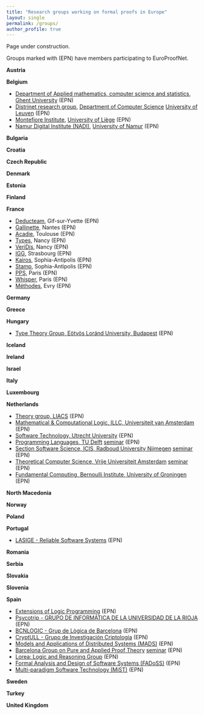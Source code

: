 ```yaml
---
title: "Research groups working on formal proofs in Europe"
layout: single
permalink: /groups/
author_profile: true
---
```


Page under construction.

Groups marked with (EPN) have members participating to EuroProofNet.

**Austria**

**Belgium**

- [Department of Applied mathematics, computer science and statistics](https://www.ugent.be/we/twist/en), [Ghent University](https://www.ugent.be/en) (EPN)
- [Distrinet research group](https://distrinet.cs.kuleuven.be/), [Department of Computer Science](https://wms.cs.kuleuven.be/cs/english) [University of Leuven](https://www.kuleuven.be/english/) (EPN)
- [Montefiore Institute](https://www.montefiore.uliege.be/), [University of Liège](https://www.uliege.be/) (EPN)
- [Namur Digital Institute (NADI)](https://nadi.unamur.be/), [University of Namur](https://www.unamur.be/en) (EPN)

**Bulgaria**

**Croatia**

**Czech Republic**

**Denmark**

**Estonia**

**Finland**

**France**

- [Deducteam](https://deducteam.gitlabpages.inria.fr/), Gif-sur-Yvette (EPN)
- [Gallinette](https://gallinette.gitlabpages.inria.fr/website/), Nantes (EPN)
- [Acadie](https://www.irit.fr/departement/fiabilite-des-systemes-et-des-logiciels/equipe-acadie/), Toulouse (EPN)
- [Types](https://members.loria.fr/DGalmiche/files/TYPES.html), Nancy (EPN)
- [VeriDis](https://team.inria.fr/veridis/), Nancy (EPN)
- [IGG](https://igg.icube.unistra.fr/en/index.php/Main_Page), Strasbourg (EPN)
- [Kairos](https://team.inria.fr/kairos/), Sophia-Antipolis (EPN)
- [Stamp](https://team.inria.fr/stamp/), Sophia-Antipolis (EPN)
- [PPS](https://www.irif.fr/poles/pps/index), Paris (EPN)
- [Whisper](https://team.inria.fr/whisper/), Paris (EPN)
- [Méthodes](https://samovar.telecom-sudparis.eu/spip.php?rubrique128), Evry (EPN)

**Germany**

**Greece**

**Hungary**

- [Type Theory Group, Eötvös Loránd University, Budapest](https://bitbucket.org/akaposi/tipuselmelet) (EPN)

**Iceland**

**Ireland**

**Israel**

**Italy**

**Luxembourg**

**Netherlands**

- [Theory group, LIACS](https://www.universiteitleiden.nl/en/science/computer-science/theory) (EPN)
- [Mathematical & Computational Logic, ILLC, Universiteit van Amsterdam](https://www.illc.uva.nl/Research/Research-Units/MCL/) (EPN)
- [Software Technology, Utrecht University](https://www.uu.nl/en/research/software-systems/software-technology) (EPN)
- [Programming Languages, TU Delft](http://pl.ewi.tudelft.nl/)
  [seminar](http://pl.ewi.tudelft.nl/seminar/)
  <!--[publications](http://pl.ewi.tudelft.nl/publications/)--> (EPN)
- [Section Software Science, ICIS, Radboud University Nijmegen](https://www.mbsd.cs.ru.nl/)
  [seminar](https://www.mbsd.cs.ru.nl/SWSSeminar)
  <!--[publications](https://www.mbsd.cs.ru.nl/Publications)--> (EPN)
- [Theoretical Computer Science, Vrije Universiteit Amsterdam](https://www.cs.vu.nl/~tcs/)
  [seminar](https://www.cs.vu.nl/~tcs/seminar/) (EPN)
- [Fundamental Computing, Bernoulli Institute, University of Groningen](https://www.rug.nl/research/bernoulli/groups/fundamental-computing/) (EPN)

**North Macedonia**

**Norway**

**Poland**

**Portugal**

- [LASIGE - Reliable Software Systems](https://www.lasige.pt/research-line/reliable-software-systems#info) (EPN)

**Romania**

**Serbia**

**Slovakia**

**Slovenia**

**Spain**

- [Extensions of Logic Programming](http://elp.webs.upv.es/)
  <!--[publications](http://elp.webs.upv.es/papers.html)--> (EPN)
- [Psycotrip - GRUPO DE INFORMÁTICA DE LA UNIVERSIDAD DE LA RIOJA](https://investigacion.unirioja.es/grupos/45/detalle)
  <!--[publications](https://investigacion.unirioja.es/grupos/45/publicaciones)--> (EPN)
- [BCNLOGIC - Grup de Lògica de Barcelona](https://www.ub.edu/web/ub/es/recerca_innovacio/recerca_a_la_UB/grups/fitxa/G/DELOGICA/index.html) (EPN)
- [CryptULL - Grupo de Investigación Criptología](http://cryptull.webs.ull.es/)
  <!--[publications](http://cryptull.webs.ull.es/publicaciones.html)--> (EPN)
- [Models and Applications of Distributed Systems (MADS)](https://investigacion.udc.es/gl/Research/Details/G000397) (EPN)
- [Barcelona Group on Pure and Applied Proof Theory](https://www.ub.edu/prooftheory/)
  [seminar](https://www.ub.edu/prooftheory/event/) (EPN)
- [Lorea: Logic and Reasoning Group](https://www.ehu.eus/es/web/lorea)
  <!--[publications](https://www.ehu.eus/es/web/lorea/ss)--> (EPN)
- [Formal Analysis and Design of Software Systems (FADoSS)](http://maude.sip.ucm.es/fadoss/) (EPN)
  <!--[publications](http://maude.sip.ucm.es/fadoss/publicaciones.html)-->
- [Multi-paradigm Software Technology (MiST)](http://personales.upv.es/gvidal/german/mist/) (EPN)

**Sweden**

**Turkey**

**United Kingdom**

